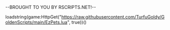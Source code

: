 --BROUGHT TO YOU BY RSCRIPTS.NET!--


loadstring(game:HttpGet("https://raw.githubusercontent.com/TurfuGoldy/GoldenScripts/main/EzPets.lua", true))()
